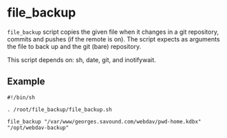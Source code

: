 file_backup
===========

`file_backup` script copies the given file when it changes in a git repository,
commits and pushes (if the remote is on).
The script expects as arguments the file to back up and the git (bare)
repository.

This script depends on: sh, date, git, and inotifywait.

## Example

```
#!/bin/sh

. /root/file_backup/file_backup.sh

file_backup "/var/www/georges.savound.com/webdav/pwd-home.kdbx" "/opt/webdav-backup"
```
